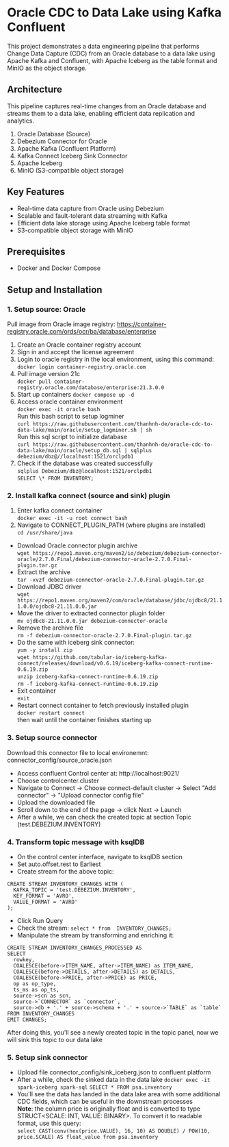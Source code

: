 # Oracle CDC to Data Lake using Kafka Confluent

This project demonstrates a data engineering pipeline that performs Change Data Capture (CDC) from an Oracle database to a data lake using Apache Kafka and Confluent, with Apache Iceberg as the table format and MinIO as the object storage.

## Architecture

This pipeline captures real-time changes from an Oracle database and streams them to a data lake, enabling efficient data replication and analytics.

1. Oracle Database (Source)
2. Debezium Connector for Oracle
3. Apache Kafka (Confluent Platform)
4. Kafka Connect Iceberg Sink Connector
5. Apache Iceberg
6. MinIO (S3-compatible object storage)

## Key Features

- Real-time data capture from Oracle using Debezium
- Scalable and fault-tolerant data streaming with Kafka
- Efficient data lake storage using Apache Iceberg table format
- S3-compatible object storage with MinIO

## Prerequisites

- Docker and Docker Compose

## Setup and Installation

### 1. Setup source: Oracle

Pull image from Oracle image registry: https://container-registry.oracle.com/ords/ocr/ba/database/enterprise

1. Create an Oracle container registry account
2. Sign in and accept the license agreement
3. Login to oracle registry in the local environment, using this command: <br>
   `docker login container-registry.oracle.com`
4. Pull image version 21c <br>
   `docker pull container-registry.oracle.com/database/enterprise:21.3.0.0`
5. Start up containers
   `docker compose up -d`
6. Access oracle container environment  
   `docker exec -it oracle bash`  
   Run this bash script to setup logminer  
   `curl https://raw.githubusercontent.com/thanhnh-de/oracle-cdc-to-data-lake/main/oracle/setup_logminer.sh | sh`  
   Run this sql script to initialize database  
   `curl https://raw.githubusercontent.com/thanhnh-de/oracle-cdc-to-data-lake/main/oracle/setup_db.sql | sqlplus debezium/dbz@//localhost:1521/orclpdb1`
7. Check if the database was created successfully  
   `sqlplus Debezium/dbz@localhost:1521/orclpdb1`  
   `SELECT \* FROM INVENTORY;`

### 2. Install kafka connect (source and sink) plugin

1. Enter kafka connect container  
   `docker exec -it -u root connect bash`
2. Navigate to CONNECT_PLUGIN_PATH (where plugins are installed)  
   `cd /usr/share/java`

- Download Oracle connector plugin archive  
  `wget https://repo1.maven.org/maven2/io/debezium/debezium-connector-oracle/2.7.0.Final/debezium-connector-oracle-2.7.0.Final-plugin.tar.gz`
- Extract the archive  
  `tar -xvzf debezium-connector-oracle-2.7.0.Final-plugin.tar.gz`
- Download JDBC driver  
  `wget https://repo1.maven.org/maven2/com/oracle/database/jdbc/ojdbc8/21.11.0.0/ojdbc8-21.11.0.0.jar`
- Move the driver to extracted connector plugin folder  
  `mv ojdbc8-21.11.0.0.jar debezium-connector-oracle`
- Remove the archive file  
  `rm -f debezium-connector-oracle-2.7.0.Final-plugin.tar.gz`
- Do the same with iceberg sink connector:  
  `yum -y install zip`  
  `wget https://github.com/tabular-io/iceberg-kafka-connect/releases/download/v0.6.19/iceberg-kafka-connect-runtime-0.6.19.zip`  
  `unzip iceberg-kafka-connect-runtime-0.6.19.zip`  
  `rm -f iceberg-kafka-connect-runtime-0.6.19.zip`
- Exit container  
  `exit`
- Restart connect container to fetch previously installed plugin  
  `docker restart connect`  
  then wait until the container finishes starting up

### 3. Setup source connector

Download this connector file to local environemnt: connector_config/source_oracle.json

- Access confluent Control center at: http://localhost:9021/
- Choose controlcenter.cluster
- Navigate to Connect -> Choose connect-default cluster -> Select "Add connector" -> "Upload connector config file"
- Upload the downloaded file
- Scroll down to the end of the page -> click Next -> Launch
- After a while, we can check the created topic at section Topic (test.DEBEZIUM.INVENTORY)

### 4. Transform topic message with ksqlDB

- On the control center interface, navigate to ksqlDB section
- Set auto.offset.rest to Earliest
- Create stream for the above topic:

```
CREATE STREAM INVENTORY_CHANGES WITH (
  KAFKA_TOPIC = 'test.DEBEZIUM.INVENTORY',
  KEY_FORMAT = 'AVRO',
  VALUE_FORMAT = 'AVRO'
);
```

- Click Run Query
- Check the stream: `select * from  INVENTORY_CHANGES;`
- Manipulate the stream by transforming and enriching it:

```
CREATE STREAM INVENTORY_CHANGES_PROCESSED AS
SELECT
  rowkey,
  COALESCE(before->ITEM_NAME, after->ITEM_NAME) as ITEM_NAME,
  COALESCE(before->DETAILS, after->DETAILS) as DETAILS,
  COALESCE(before->PRICE, after->PRICE) as PRICE,
  op as op_type,
  ts_ms as op_ts,
  source->scn as scn,
  source->`CONNECTOR` as `connector`,
  source->db + '.' + source->schema + '.' + source->`TABLE` as `table`
FROM INVENTORY_CHANGES
EMIT CHANGES;
```

After doing this, you'll see a newly created topic in the topic panel, now we will sink this topic to our data lake

### 5. Setup sink connector

- Upload file connector_config/sink_iceberg.json to confluent platform
- After a while, check the sinked data in the data lake
  `docker exec -it spark-iceberg spark-sql`
  `SELECT * FROM psa.inventory`
- You'll see the data has landed in the data lake area with some additional CDC fields, which can be useful in the downstream processes  
  **Note**: the column price is originally float and is converted to type STRUCT<SCALE: INT, VALUE: BINARY>. To convert it to readable format, use this query:  
  `select CAST(conv(hex(price.VALUE), 16, 10) AS DOUBLE) / POW(10, price.SCALE) AS float_value from psa.inventory`
